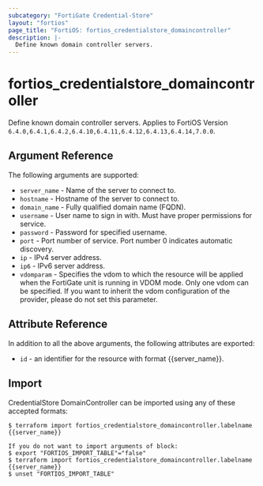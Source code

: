 ```yaml
---
subcategory: "FortiGate Credential-Store"
layout: "fortios"
page_title: "FortiOS: fortios_credentialstore_domaincontroller"
description: |-
  Define known domain controller servers.
---
```


# fortios_credentialstore_domaincontroller
Define known domain controller servers. Applies to FortiOS Version `6.4.0,6.4.1,6.4.2,6.4.10,6.4.11,6.4.12,6.4.13,6.4.14,7.0.0`.

## Argument Reference

The following arguments are supported:

* `server_name` - Name of the server to connect to.
* `hostname` - Hostname of the server to connect to.
* `domain_name` - Fully qualified domain name (FQDN).
* `username` - User name to sign in with. Must have proper permissions for service.
* `password` - Password for specified username.
* `port` - Port number of service. Port number 0 indicates automatic discovery.
* `ip` - IPv4 server address.
* `ip6` - IPv6 server address.
* `vdomparam` - Specifies the vdom to which the resource will be applied when the FortiGate unit is running in VDOM mode. Only one vdom can be specified. If you want to inherit the vdom configuration of the provider, please do not set this parameter.


## Attribute Reference

In addition to all the above arguments, the following attributes are exported:
* `id` - an identifier for the resource with format {{server_name}}.

## Import

CredentialStore DomainController can be imported using any of these accepted formats:
```
$ terraform import fortios_credentialstore_domaincontroller.labelname {{server_name}}

If you do not want to import arguments of block:
$ export "FORTIOS_IMPORT_TABLE"="false"
$ terraform import fortios_credentialstore_domaincontroller.labelname {{server_name}}
$ unset "FORTIOS_IMPORT_TABLE"
```
